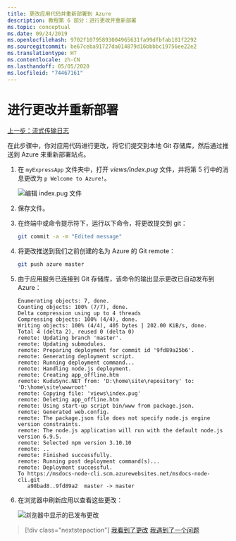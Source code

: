 ```yaml
---
title: 更改应用代码并重新部署到 Azure
description: 教程第 6 部分：进行更改并重新部署
ms.topic: conceptual
ms.date: 09/24/2019
ms.openlocfilehash: 9702f10795893004965631fa99dfbfab181f2292
ms.sourcegitcommit: be67ceba91727da014879d16bbbbc19756ee22e2
ms.translationtype: HT
ms.contentlocale: zh-CN
ms.lasthandoff: 05/05/2020
ms.locfileid: "74467161"
---
```

# <a name="make-changes-and-redeploy"></a>进行更改并重新部署

[上一步：流式传输日志](tutorial-vscode-azure-cli-node-05.md)

在此步骤中，你对应用代码进行更改，将它们提交到本地 Git 存储库，然后通过推送到 Azure 来重新部署站点。

1. 在 `myExpressApp` 文件夹中，打开 *views/index.pug* 文件，并将第 5 行中的消息更改为 `p Welcome to Azure!`。

    ![编辑 index.pug 文件](media/azure-cli/editpugfile.png)

1. 保存文件。

1. 在终端中或命令提示符下，运行以下命令，将更改提交到 git：

    ```bash
    git commit -a -m "Edited message"
    ```

1. 将更改推送到我们之前创建的名为 Azure 的 Git remote：

    ```bash
    git push azure master
    ```

1. 由于应用服务已连接到 Git 存储库，该命令的输出显示更改已自动发布到 Azure： 

    ```output
    Enumerating objects: 7, done.
    Counting objects: 100% (7/7), done.
    Delta compression using up to 4 threads
    Compressing objects: 100% (4/4), done.
    Writing objects: 100% (4/4), 405 bytes | 202.00 KiB/s, done.
    Total 4 (delta 2), reused 0 (delta 0)
    remote: Updating branch 'master'.
    remote: Updating submodules.
    remote: Preparing deployment for commit id '9fd89a25b6'.
    remote: Generating deployment script.
    remote: Running deployment command...
    remote: Handling node.js deployment.
    remote: Creating app_offline.htm
    remote: KuduSync.NET from: 'D:\home\site\repository' to: 'D:\home\site\wwwroot'
    remote: Copying file: 'views\index.pug'
    remote: Deleting app_offline.htm
    remote: Using start-up script bin/www from package.json.
    remote: Generated web.config.
    remote: The package.json file does not specify node.js engine version constraints.
    remote: The node.js application will run with the default node.js version 6.9.5.
    remote: Selected npm version 3.10.10
    remote: ..
    remote: Finished successfully.
    remote: Running post deployment command(s)...
    remote: Deployment successful.
    To https://msdocs-node-cli.scm.azurewebsites.net/msdocs-node-cli.git
       a98bad8..9fd89a2  master -> master
    ```

1. 在浏览器中刷新应用以查看这些更改：

    ![浏览器中显示的已发布更改](media/azure-cli/remote-app-changes.png)

> [!div class="nextstepaction"]
> [我看到了更改](tutorial-vscode-azure-cli-node-07.md) [我遇到了一个问题](https://www.research.net/r/PWZWZ52?tutorial=node-deployment&step=publishing-changes)
